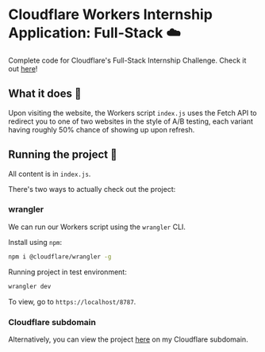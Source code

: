 # Cloudflare Workers Internship Application: Full-Stack :cloud:
Complete code for Cloudflare's Full-Stack Internship Challenge. Check it out [here]( https://github.com/cloudflare-internship-2020/internship-application-fullstack)!

## What it does :wrench:
Upon visiting the website, the Workers script `index.js` uses the Fetch API to redirect you to one of two websites in the style of A/B testing, each variant having roughly 50% chance of showing up upon refresh.

## Running the project :rocket:
All content is in `index.js`.

There's two ways to actually check out the project:
### wrangler
We can run our Workers script using the `wrangler` CLI.

Install using `npm`:
``` bash
npm i @cloudflare/wrangler -g
```

Running project in test environment:
``` bash
wrangler dev
```

To view, go to `https://localhost/8787`.

### Cloudflare subdomain
Alternatively, you can view the project [here](https://internship-application-fullstack.bjma.workers.dev/) on my Cloudflare subdomain.
